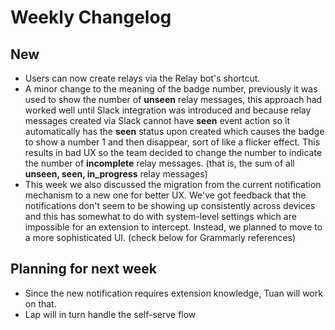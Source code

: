 # Weekly Changelog
## New
- Users can now create relays via the Relay bot's shortcut.
- A minor change to the meaning of the badge number, previously it was used to show the number of **unseen** relay messages, this approach had worked well until Slack integration was introduced and because relay messages created via Slack cannot have **seen** event action so it automatically has the **seen** status upon created which causes the badge to show a number 1 and then disappear, sort of like a flicker effect. This results in bad UX so the team decided to change the number to indicate the number of **incomplete** relay messages. (that is, the sum of all **unseen, seen, in\_progress** relay messages)
- This week we also discussed the migration from the current notification mechanism to a new one for better UX. We've got feedback that the notifications don't seem to be showing up consistently across devices and this has somewhat to do with system-level settings which are impossible for an extension to intercept. Instead, we planned to move to a more sophisticated UI. (check below for Grammarly references)


## Planning for next week
- Since the new notification requires extension knowledge, Tuan will work on that.
- Lap will in turn handle the self-serve flow